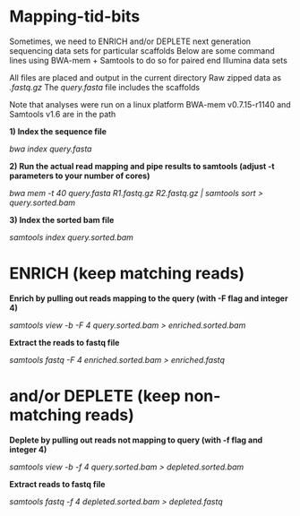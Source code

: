 # Mapping-tid-bits

Sometimes, we need to ENRICH and/or DEPLETE next generation sequencing data sets for particular scaffolds
Below are some command lines using BWA-mem + Samtools to do so for paired end Illumina data sets

All files are placed and output in the current directory
Raw zipped data as *.fastq.gz*
The *query.fasta* file includes the scaffolds

Note that analyses were run on a linux platform
BWA-mem v0.7.15-r1140 and Samtools v1.6 are in the path

**1) Index the sequence file**

*bwa index query.fasta*

**2) Run the actual read mapping and pipe results to samtools (adjust -t parameters to your number of cores)**

*bwa mem -t 40 query.fasta R1.fastq.gz R2.fastq.gz | samtools sort > query.sorted.bam*

**3) Index the sorted bam file**

*samtools index query.sorted.bam*

# ENRICH (keep matching reads)
**Enrich by pulling out reads mapping to the query (with -F flag and integer 4)**

*samtools view -b -F 4 query.sorted.bam > enriched.sorted.bam*

**Extract the reads to fastq file**

*samtools fastq -F 4 enriched.sorted.bam > enriched.fastq*

# and/or DEPLETE (keep non-matching reads)
**Deplete by pulling out reads not mapping to query (with -f flag and integer 4)**

*samtools view -b -f 4 query.sorted.bam > depleted.sorted.bam*

**Extract reads to fastq file**

*samtools fastq -f 4 depleted.sorted.bam > depleted.fastq*
